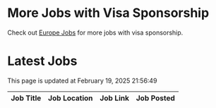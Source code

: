 # More Jobs with Visa Sponsorship

Check out [Europe Jobs](https://github.com/sureshparimi/europejobs#latest-jobs) for more jobs with visa sponsorship.

# Latest Jobs

This page is updated at February 19, 2025 21:56:49

| Job Title | Job Location | Job Link | Job Posted |
| --- | --- | --- | --- |
